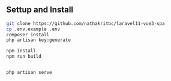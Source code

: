 ## Settup and Install

```bash
git clone https://github.com/nathakritbc/laravel11-vue3-spa
cp .env.example .env
composer install
php artisan key:generate

npm install
npm run build


php artisan serve
```
